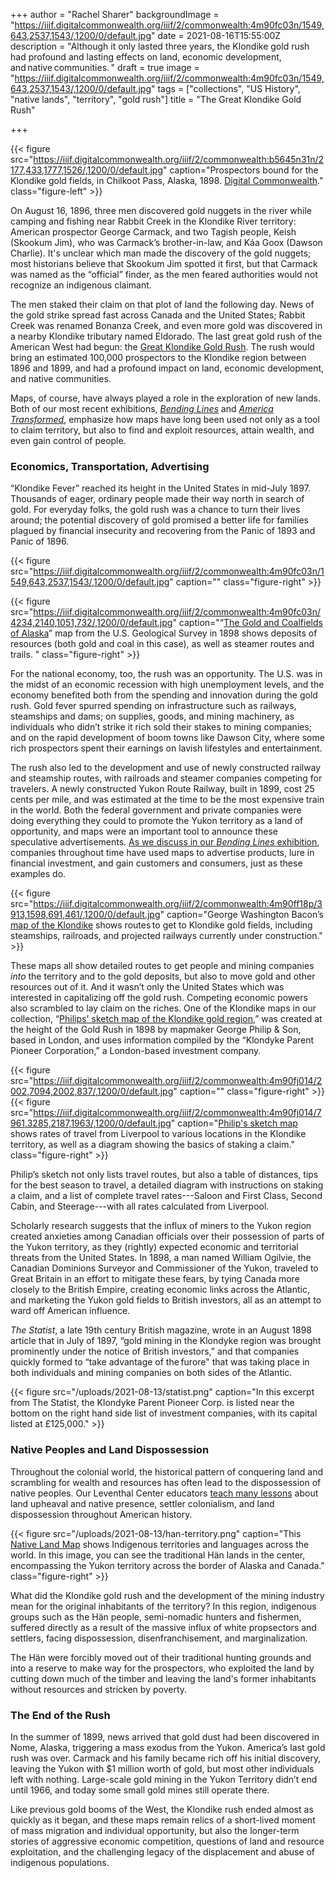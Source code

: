 +++
author = "Rachel Sharer"
backgroundImage = "https://iiif.digitalcommonwealth.org/iiif/2/commonwealth:4m90fc03n/1549,643,2537,1543/,1200/0/default.jpg"
date = 2021-08-16T15:55:00Z
description = "Although it only lasted three years, the Klondike gold rush had profound and lasting effects on land, economic development, and native communities. "
draft = true
image = "https://iiif.digitalcommonwealth.org/iiif/2/commonwealth:4m90fc03n/1549,643,2537,1543/,1200/0/default.jpg"
tags = ["collections", "US History", "native lands", "territory", "gold rush"]
title = "The Great Klondike Gold Rush"

+++

{{< figure src="https://iiif.digitalcommonwealth.org/iiif/2/commonwealth:b5645n31n/2177,433,1777,1526/,1200/0/default.jpg" caption="Prospectors bound for the Klondike gold fields, in Chilkoot Pass, Alaska, 1898. [Digital Commonwealth](https://www.digitalcommonwealth.org/search/commonwealth:b5645n30c)." class="figure-left" >}}

On August 16, 1896, three men discovered gold nuggets in the river while camping and fishing near Rabbit Creek in the Klondike River territory: American prospector George Carmack, and two Tagish people, Keish (Skookum Jim), who was Carmack’s brother-in-law, and Káa Goox (Dawson Charlie). It's unclear which man made the discovery of the gold nuggets; most historians believe that Skookum Jim spotted it first, but that Carmack was named as the “official” finder, as the men feared authorities would not recognize an indigenous claimant.

The men staked their claim on that plot of land the following day. News of the gold strike spread fast across Canada and the United States; Rabbit Creek was renamed Bonanza Creek, and even more gold was discovered in a nearby Klondike tributary named Eldorado. The last great gold rush of the American West had begun: the [Great Klondike Gold Rush](https://en.wikipedia.org/wiki/Klondike_Gold_Rush). The rush would bring an estimated 100,000 prospectors to the Klondike region between 1896 and 1899, and had a profound impact on land, economic development, and native communities.

Maps, of course, have always played a role in the exploration of new lands. Both of our most recent exhibitions, [_Bending Lines_](https://www.leventhalmap.org/digital-exhibitions/bending-lines/) and [_America Transformed_](https://collections.leventhalmap.org/exhibits/25), emphasize how maps have long been used not only as a tool to claim territory, but also to find and exploit resources, attain wealth, and even gain control of people.

### Economics, Transportation, Advertising

“Klondike Fever” reached its height in the United States in mid-July 1897. Thousands of eager, ordinary people made their way north in search of gold. For everyday folks, the gold rush was a  chance to turn their lives around; the potential discovery of gold promised a better life for families plagued by financial insecurity and recovering from the Panic of 1893 and Panic of 1896.

{{< figure src="https://iiif.digitalcommonwealth.org/iiif/2/commonwealth:4m90fc03n/1549,643,2537,1543/,1200/0/default.jpg" caption="" class="figure-right" >}}

{{< figure src="https://iiif.digitalcommonwealth.org/iiif/2/commonwealth:4m90fc03n/4234,2140,1051,732/,1200/0/default.jpg" caption="“[The Gold and Coalfields of Alaska](https://collections.leventhalmap.org/search/commonwealth:4m90fc02c)” map from the U.S. Geological Survey in 1898 shows deposits of resources (both gold and coal in this case), as well as steamer routes and trails. " class="figure-right" >}}

For the national economy, too, the rush was an opportunity. The U.S. was in the midst of an economic recession with high unemployment levels, and the economy benefited both from the spending and innovation during the gold rush. Gold fever spurred spending on infrastructure such as railways, steamships and dams; on supplies, goods, and mining machinery, as individuals who didn’t strike it rich sold their stakes to mining companies; and on the rapid development of boom towns like Dawson City, where some rich prospectors spent their earnings on lavish lifestyles and entertainment.

The rush also led to the development and use of newly constructed railway and steamship routes, with railroads and steamer companies competing for travelers. A newly constructed Yukon Route Railway, built in 1899, cost 25 cents per mile, and was estimated at the time to be the most expensive train in the world. Both the federal government and private companies were doing everything they could to promote the Yukon territory as a land of opportunity, and maps were an important tool to announce these speculative advertisements. [As we discuss in our _Bending Lines_ exhibition](https://www.leventhalmap.org/digital-exhibitions/bending-lines/why-persuade/advertising-brands/), companies throughout time have used maps to advertise products, lure in financial investment, and gain customers and consumers, just as these examples do.

{{< figure src="https://iiif.digitalcommonwealth.org/iiif/2/commonwealth:4m90ff18p/3913,1598,691,461/,1200/0/default.jpg" caption="George Washington Bacon’s [map of the Klondike](https://collections.leventhalmap.org/search/commonwealth:4m90ff17d) shows routes to get to Klondike gold fields, including steamships, railroads, and projected railways currently under construction." >}}

These maps all show detailed routes to get people and mining companies _into_ the territory and to the gold deposits, but also to move gold and other resources out of it. And it wasn’t only the United States which was interested in capitalizing off the gold rush. Competing economic powers also scrambled to lay claim on the riches. One of the Klondike maps in our collection, “[Philips' sketch map of the Klondike gold region](https://collections.leventhalmap.org/search/commonwealth:4m90fj00v),” was created at the height of the Gold Rush in 1898 by mapmaker George Philip & Son, based in London, and uses information compiled by the “Klondyke Parent Pioneer Corporation,” a London-based investment company.

{{< figure src="https://iiif.digitalcommonwealth.org/iiif/2/commonwealth:4m90fj014/2002,7094,2002,837/,1200/0/default.jpg" caption="" class="figure-right" >}}
{{< figure src="https://iiif.digitalcommonwealth.org/iiif/2/commonwealth:4m90fj014/7961,3285,2187,1963/,1200/0/default.jpg" caption="[Philip's sketch map](https://collections.leventhalmap.org/search/commonwealth:4m90fj00v) shows rates of travel from Liverpool to various locations in the Klondike territory, as well as a diagram showing the basics of staking a claim." class="figure-right" >}}

Philip’s sketch not only lists travel routes, but also a table of distances, tips for the best season to travel, a detailed diagram with instructions on staking a claim, and a list of complete travel rates---Saloon and First Class, Second Cabin, and Steerage---with all rates calculated from Liverpool.

Scholarly research suggests that the influx of miners to the Yukon region created anxieties among Canadian officials over their possession of parts of the Yukon territory, as they (rightly) expected economic and territorial threats from the United States. In 1898, a man named William Ogilvie, the Canadian Dominions Surveyor and Commissioner of the Yukon, traveled to Great Britain in an effort to mitigate these fears, by tying Canada more closely to the British Empire, creating economic links across the Atlantic, and marketing the Yukon gold fields to British investors, all as an attempt to ward off American influence.


_The Statist_, a late 19th century British magazine, wrote in an August 1898 article that in July of 1897, “gold mining in the Klondyke region was brought prominently under the notice of British investors,” and that companies quickly formed to “take advantage of the furore" that was taking place in both individuals and mining companies on both sides of the Atlantic.

{{< figure src="/uploads/2021-08-13/statist.png" caption="In this excerpt from The Statist, the Klondyke Parent Pioneer Corp. is listed near the bottom on the right hand side list of investment companies, with its capital listed at £125,000." >}}

### Native Peoples and Land Dispossession

Throughout the colonial world, the historical pattern of conquering land and scrambling for wealth and resources has often lead to the dispossession of native peoples. Our Leventhal Center educators [teach many lessons](https://www.leventhalmap.org/education/k12/teach-it-yourself/) about land upheaval and native presence, settler colonialism, and land dispossession throughout American history.

{{< figure src="/uploads/2021-08-13/han-territory.png" caption="This [Native Land Map](https://native-land.ca/) shows Indigenous territories and languages across the world. In this image, you can see the traditional Hän lands in the center, encompassing the Yukon territory across the border of Alaska and Canada." class="figure-right" >}}

What did the Klondike gold rush and the development of the mining industry mean for the original inhabitants of the territory? In this region, indigenous groups such as the Hän people, semi-nomadic hunters and fishermen, suffered directly as a result of the massive influx of white propsectors and settlers, facing dispossession, disenfranchisement, and marginalization.

The Hän were forcibly moved out of their traditional hunting grounds and into a reserve to make way for the prospectors, who exploited the land by cutting down much of the timber and leaving the land's former inhabitants without resources and stricken by poverty.

### The End of the Rush

In the summer of 1899, news arrived that gold dust had been discovered in Nome, Alaska, triggering a mass exodus from the Yukon. America’s last gold rush was over. Carmack and his family became rich off his initial discovery, leaving the Yukon with $1 million worth of gold, but most other individuals left with nothing. Large-scale gold mining in the Yukon Territory didn’t end until 1966, and today some small gold mines still operate there.

Like previous gold booms of the West, the Klondike rush ended almost as quickly as it began, and these maps remain relics of a short-lived moment of mass migration and individual opportunity, but also the longer-term stories of aggressive economic competition, questions of land and resource exploitation, and the challenging legacy of the displacement and abuse of indigenous populations.
